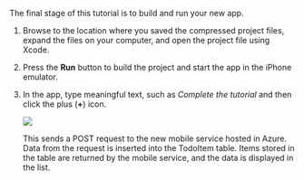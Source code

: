 


The final stage of this tutorial is to build and run your new app.

1. Browse to the location where you saved the compressed project files, expand the files on your computer, and open the project file using Xcode.

2. Press the **Run** button to build the project and start the app in the iPhone emulator.

3. In the app, type meaningful text, such as _Complete the tutorial_ and then click the plus (**+**) icon.

    ![](./media/mobile-services-ios-run-app/mobile-quickstart-startup-ios.png)

    This sends a POST request to the new mobile service hosted in Azure. Data from the request is inserted into the TodoItem table. Items stored in the table are returned by the mobile service, and the data is displayed in the list.

    </div>


